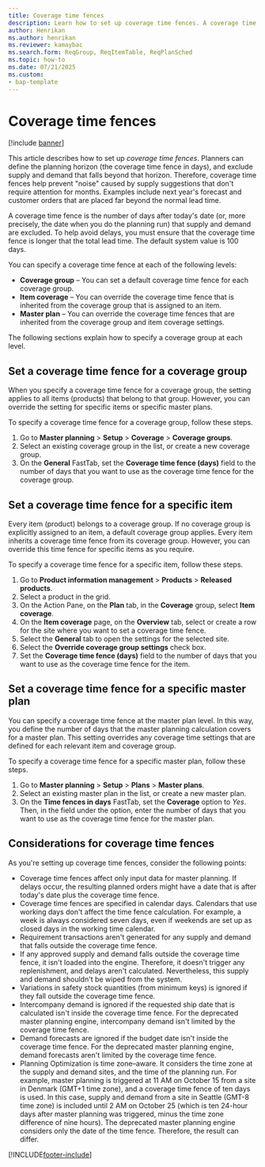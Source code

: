 ```yaml
---
title: Coverage time fences
description: Learn how to set up coverage time fences. A coverage time fence indicates your planning horizon and limit including definitions for coverage time fence levels.
author: Henrikan
ms.author: henrikan
ms.reviewer: kamaybac
ms.search.form: ReqGroup, ReqItemTable, ReqPlanSched
ms.topic: how-to
ms.date: 07/21/2025
ms.custom:
- bap-template
---
```


# Coverage time fences

[!include [banner](../../includes/banner.md)]

This article describes how to set up *coverage time fences*. Planners can define the planning horizon (the coverage time fence in days), and exclude supply and demand that falls beyond that horizon. Therefore, coverage time fences help prevent "noise" caused by supply suggestions that don't require attention for months. Examples include next year's forecast and customer orders that are placed far beyond the normal lead time.

A coverage time fence is the number of days after today's date (or, more precisely, the date when you do the planning run) that supply and demand are excluded. To help avoid delays, you must ensure that the coverage time fence is longer that the total lead time. The default system value is 100 days.

You can specify a coverage time fence at each of the following levels:

- **Coverage group** – You can set a default coverage time fence for each coverage group.
- **Item coverage** – You can override the coverage time fence that is inherited from the coverage group that is assigned to an item.
- **Master plan** – You can override the coverage time fences that are inherited from the coverage group and item coverage settings.

The following sections explain how to specify a coverage group at each level.

## Set a coverage time fence for a coverage group

When you specify a coverage time fence for a coverage group, the setting applies to all items (products) that belong to that group. However, you can override the setting for specific items or specific master plans.

To specify a coverage time fence for a coverage group, follow these steps.

1. Go to **Master planning** \> **Setup** \> **Coverage** \> **Coverage groups**.
1. Select an existing coverage group in the list, or create a new coverage group.
1. On the **General** FastTab, set the **Coverage time fence (days)** field to the number of days that you want to use as the coverage time fence for the coverage group.

## Set a coverage time fence for a specific item

Every item (product) belongs to a coverage group. If no coverage group is explicitly assigned to an item, a default coverage group applies. Every item inherits a coverage time fence from its coverage group. However, you can override this time fence for specific items as you require.

To specify a coverage time fence for a specific item, follow these steps.

1. Go to **Product information management** \> **Products** \> **Released products**.
1. Select a product in the grid.
1. On the Action Pane, on the **Plan** tab, in the **Coverage** group, select **Item coverage**.
1. On the **Item coverage** page, on the **Overview** tab, select or create a row for the site where you want to set a coverage time fence.
1. Select the **General** tab to open the settings for the selected site.
1. Select the **Override coverage group settings** check box.
1. Set the **Coverage time fence (days)** field to the number of days that you want to use as the coverage time fence for the item.

## Set a coverage time fence for a specific master plan

You can specify a coverage time fence at the master plan level. In this way, you define the number of days that the master planning calculation covers for a master plan. This setting overrides any coverage time settings that are defined for each relevant item and coverage group.

To specify a coverage time fence for a specific master plan, follow these steps.

1. Go to **Master planning** \> **Setup** \> **Plans** \> **Master plans**.
1. Select an existing master plan in the list, or create a new master plan.
1. On the **Time fences in days** FastTab, set the **Coverage** option to *Yes*. Then, in the field under the option, enter the number of days that you want to use as the coverage time fence for the master plan.

## Considerations for coverage time fences

As you're setting up coverage time fences, consider the following points:

- Coverage time fences affect only input data for master planning. If delays occur, the resulting planned orders might have a date that is after today's date plus the coverage time fence.
- Coverage time fences are specified in calendar days. Calendars that use working days don't affect the time fence calculation. For example, a week is always considered seven days, even if weekends are set up as closed days in the working time calendar.
- Requirement transactions aren't generated for any supply and demand that falls outside the coverage time fence.
- If any approved supply and demand falls outside the coverage time fence, it isn't loaded into the engine. Therefore, it doesn't trigger any replenishment, and delays aren't calculated. Nevertheless, this supply and demand shouldn't be wiped from the system.
- Variations in safety stock quantities (from minimum keys) is ignored if they fall outside the coverage time fence.
- Intercompany demand is ignored if the requested ship date that is calculated isn't inside the coverage time fence. For the deprecated master planning engine, intercompany demand isn't limited by the coverage time fence.
- Demand forecasts are ignored if the budget date isn't inside the coverage time fence. For the deprecated master planning engine, demand forecasts aren't limited by the coverage time fence.
- Planning Optimization is time zone–aware. It considers the time zone at the supply and demand sites, and the time of the planning run. For example, master planning is triggered at 11 AM on October 15 from a site in Denmark (GMT+1 time zone), and a coverage time fence of ten days is used. In this case, supply and demand from a site in Seattle (GMT-8 time zone) is included until 2 AM on October 25 (which is ten 24-hour days after master planning was triggered, minus the time zone difference of nine hours). The deprecated master planning engine considers only the date of the time fence. Therefore, the result can differ.

[!INCLUDE[footer-include](../../../includes/footer-banner.md)]
